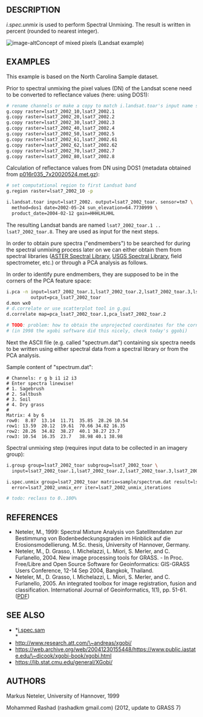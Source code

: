 ## DESCRIPTION

*i.spec.unmix* is used to perform Spectral Unmixing. The result is
written in percent (rounded to nearest integer).

![image-alt](mixed_pixels_spectrum.png)Concept of mixed pixels (Landsat
example)

## EXAMPLES

This example is based on the North Carolina Sample dataset.

Prior to spectral unmixing the pixel values (DN) of the Landsat scene
need to be converted to reflectance values (here: using DOS1):

```sh
# rename channels or make a copy to match i.landsat.toar's input name scheme:
g.copy raster=lsat7_2002_10,lsat7_2002.1
g.copy raster=lsat7_2002_20,lsat7_2002.2
g.copy raster=lsat7_2002_30,lsat7_2002.3
g.copy raster=lsat7_2002_40,lsat7_2002.4
g.copy raster=lsat7_2002_50,lsat7_2002.5
g.copy raster=lsat7_2002_61,lsat7_2002.61
g.copy raster=lsat7_2002_62,lsat7_2002.62
g.copy raster=lsat7_2002_70,lsat7_2002.7
g.copy raster=lsat7_2002_80,lsat7_2002.8
```

Calculation of reflectance values from DN using DOS1 (metadata obtained
from
[p016r035\_7x20020524.met.gz](https://www.grassbook.org/wp-content/uploads/ncexternal/landsat/2002/p016r035_7x20020524.met.gz)):

```sh
# set computational region to first Landsat band
g.region raster=lsat7_2002_10 -p

i.landsat.toar input=lsat7_2002. output=lsat7_2002_toar. sensor=tm7 \
  method=dos1 date=2002-05-24 sun_elevation=64.7730999 \
  product_date=2004-02-12 gain=HHHLHLHHL
```

The resulting Landsat bands are named `lsat7_2002_toar.1 ..
lsat7_2002_toar.8`. They are used as input for the next steps.

In order to obtain pure spectra ("endmembers") to be searched for during
the spectral unmixing process later on we can either obtain them from
spectral libraries ([ASTER Spectral
Library](https://speclib.jpl.nasa.gov/), [USGS Spectral
Library](https://speclab.cr.usgs.gov/spectral-lib.html), field
spectrometer, etc.) or through a PCA analysis as follows.

In order to identify pure endmembers, they are supposed to be in the
corners of the PCA feature space:

```sh
i.pca -n input=lsat7_2002_toar.1,lsat7_2002_toar.2,lsat7_2002_toar.3,lsat7_2002_toar.4,lsat7_2002_toar.5,lsat7_2002_toar.7 \
         output=pca_lsat7_2002_toar
d.mon wx0
# d.correlate or use scatterplot tool in g.gui
d.correlate map=pca_lsat7_2002_toar.1,pca_lsat7_2002_toar.2

# TODO: problem: how to obtain the unprojected coordinates for the corner pixels?
# (in 1998 the xgobi software did this nicely, check today's ggobi)
```

Next the ASCII file (e.g. called "spectrum.dat") containing six spectra
needs to be written using either spectral data from a spectral library
or from the PCA analysis.

Sample content of "spectrum.dat":

```text
# Channels: r g b i1 i2 i3
# Enter spectra linewise!
# 1. Sagebrush
# 2. Saltbush
# 3. Soil
# 4. Dry grass
#
Matrix: 4 by 6
row0:  8.87  13.14  11.71  35.85  28.26 10.54
row1: 13.59  20.12  19.61  70.66 34.82 16.35
row2: 28.26  34.82  38.27  40.1 38.27 23.7
row3: 10.54  16.35  23.7   38.98 40.1 38.98
```

Spectral unmixing step (requires input data to be collected in an
imagery group):

```sh
i.group group=lsat7_2002_toar subgroup=lsat7_2002_toar \
  input=lsat7_2002_toar.1,lsat7_2002_toar.2,lsat7_2002_toar.3,lsat7_2002_toar.4,lsat7_2002_toar.5,lsat7_2002_toar.7

i.spec.unmix group=lsat7_2002_toar matrix=sample/spectrum.dat result=lsat7_2002_unmix \
  error=lsat7_2002_unmix_err iter=lsat7_2002_unmix_iterations

# todo: reclass to 0..100%
```

## REFERENCES

- Neteler, M., 1999: Spectral Mixture Analysis von Satellitendaten zur
    Bestimmung von Bodenbedeckungsgraden im Hinblick auf die
    Erosionsmodellierung. M.Sc. thesis, University of Hannover, Germany.
- Neteler, M., D. Grasso, I. Michelazzi, L. Miori, S. Merler, and C.
    Furlanello, 2004. New image processing tools for GRASS. - In Proc.
    Free/Libre and Open Source Software for Geoinformatics: GIS-GRASS
    Users Conference, 12-14 Sep 2004, Bangkok, Thailand.
- Neteler, M., D. Grasso, I. Michelazzi, L. Miori, S. Merler, and C.
    Furlanello, 2005. An integrated toolbox for image registration,
    fusion and classification. International Journal of Geoinformatics,
    1(1), pp. 51-61.
    ([PDF](https://neteler.org/wp-content/uploads/neteler/papers/neteler2005_IJG_051-061_draft.pdf))

## SEE ALSO

- *[i.spec.sam](i.spec.sam.md)  
    *
- <http://www.research.att.com/\~andreas/xgobi/>
- <https://web.archive.org/web/20041230155448/https://www.public.iastate.edu/\~dicook/xgobi-book/xgobi.html>
- <https://lib.stat.cmu.edu/general/XGobi/>

## AUTHORS

Markus Neteler, University of Hannover, 1999

Mohammed Rashad (rashadkm gmail.com) (2012, update to GRASS 7)
